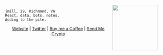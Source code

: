 <img align="right" height="150px" src="https://github-readme-stats.vercel.app/api/top-langs/?username=jmilldotdev&layout=compact&theme=dark&title_color=58a6ff&icon_color=58a6ff&text_color=58a6ff&bg_color=0D1117&hide_border=true&langs_count=6&hide=jupyter%20notebook,TeX"/>

```
jmill, 29, Richmond, VA
React, data, bots, notes.
Adding to the pile.
```

<p align=center><a href="https://jmill.dev">Website</a> | <a href="https://twitter.com/jmilldotdev">Twitter</a> | <a href="https://www.buymeacoffee.com/jmilldotdev">Buy me a Coffee</a> | <a href="https://gist.github.com/jmilldotdev/a8fcb7b0a8a2bf8d695efbdb83e1b459">Send Me Crypto</a></p>
